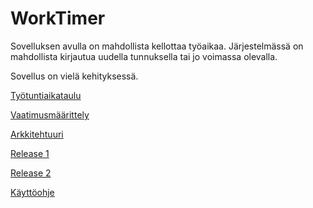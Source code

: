 # WorkTimer

Sovelluksen avulla on mahdollista kellottaa työaikaa. Järjestelmässä on mahdollista kirjautua uudella tunnuksella tai jo voimassa olevalla.


Sovellus on vielä kehityksessä.

[Työtuntiaikataulu](https://github.com/sppirtti/ot2018/blob/master/Dokumentaatio/Ty%C3%B6aikataulu.md)

[Vaatimusmäärittely](https://github.com/sppirtti/ot2018/blob/master/Dokumentaatio/M%C3%A4%C3%A4rittelydokumentti.md)

[Arkkitehtuuri](https://github.com/sppirtti/ot2018/blob/master/Dokumentaatio/Arkkitehtuuri.md)

[Release 1](https://github.com/sppirtti/ot2018/releases)

[Release 2](https://github.com/sppirtti/ot2018/releases/tag/viikko6)

[Käyttöohje](https://github.com/sppirtti/ot2018/blob/master/Dokumentaatio/K%C3%A4ytt%C3%B6ohje.md)
